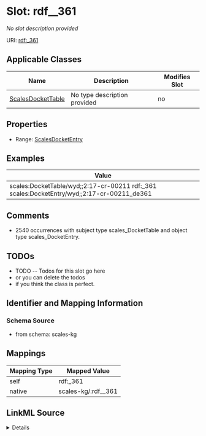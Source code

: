 

# Slot: rdf__361


_No slot description provided_





URI: [rdf:_361](http://www.w3.org/1999/02/22-rdf-syntax-ns#_361)



<!-- no inheritance hierarchy -->





## Applicable Classes

| Name | Description | Modifies Slot |
| --- | --- | --- |
| [ScalesDocketTable](../classes/ScalesDocketTable.md) | No type description provided |  no  |







## Properties

* Range: [ScalesDocketEntry](../classes/ScalesDocketEntry.md)






## Examples

| Value |
| --- |
| scales:DocketTable/wyd;;2:17-cr-00211 rdf:_361 scales:DocketEntry/wyd;;2:17-cr-00211_de361 |

## Comments

* 2540 occurrences with subject type scales_DocketTable and object type scales_DocketEntry.

## TODOs

* TODO -- Todos for this slot go here
* or you can delete the todos
* if you think the class is perfect.

## Identifier and Mapping Information







### Schema Source


* from schema: scales-kg




## Mappings

| Mapping Type | Mapped Value |
| ---  | ---  |
| self | rdf:_361 |
| native | scales-kg/:rdf__361 |




## LinkML Source

<details>
```yaml
name: rdf__361
description: No slot description provided
todos:
- TODO -- Todos for this slot go here
- or you can delete the todos
- if you think the class is perfect.
comments:
- 2540 occurrences with subject type scales_DocketTable and object type scales_DocketEntry.
examples:
- value: scales:DocketTable/wyd;;2:17-cr-00211 rdf:_361 scales:DocketEntry/wyd;;2:17-cr-00211_de361
from_schema: scales-kg
rank: 1000
slot_uri: rdf:_361
alias: rdf__361
domain_of:
- scales_DocketTable
range: scales_DocketEntry

```
</details>